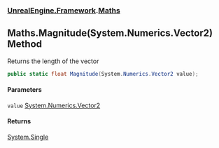 ### [UnrealEngine.Framework](./UnrealEngine-Framework.md 'UnrealEngine.Framework').[Maths](./Maths.md 'UnrealEngine.Framework.Maths')
## Maths.Magnitude(System.Numerics.Vector2) Method
Returns the length of the vector  
```csharp
public static float Magnitude(System.Numerics.Vector2 value);
```
#### Parameters
<a name='UnrealEngine-Framework-Maths-Magnitude(System-Numerics-Vector2)-value'></a>
`value` [System.Numerics.Vector2](https://docs.microsoft.com/en-us/dotnet/api/System.Numerics.Vector2 'System.Numerics.Vector2')  
  
#### Returns
[System.Single](https://docs.microsoft.com/en-us/dotnet/api/System.Single 'System.Single')  
